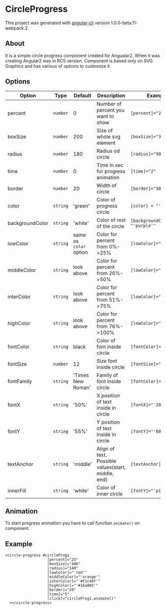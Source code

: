 # CircleProgress

This project was generated with [angular-cli](https://github.com/angular/angular-cli) version 1.0.0-beta.11-webpack.2.

## About
It is a simple circle progress component created for Angualar2. When it was creating Angular2 was in RC5 version.
Component is based only on SVG Graphics and has various of options to customize it.


## Options


Option | Type | Default | Description |Example
--- | --- | --- | --- | ---
percent | `number` | 0 | Number of percent you want to show | `[percent]="20"`
boxSize | `number` | 200| Size of whole svg element | `[boxSize]="300"`
radius | `number` | 180 | Radius od circle | `[radius]="90"`
time| `number` | 0 | Time in sec for progress animation| `[time]="2"` 
border | `number` | 20 | Width of circle | `[border]="30"`
color | `string` | 'green' | Color of progress circle | `[color] = "'blue'"`
backgroundColor | `string` | 'white' | Color of rest of the circle | `[backgroundColor] = "'purple'"`
lowColor | `string` | same os `color` option | Color for percent from 0%->25%| `[lowColor]="'red'"`
middleColor | `string` | look above | Color for percent from 26%->50%| `[lowColor]="'orange'"`
interColor | `string` | look above | Color for percent from 51%->75%| `[lowColor]="'yellow'"`
highColor | `string` | look above | Color for percent from 76%->100%| `[lowColor]="'green'"`
fontColor | `string` | black | Color of font inside circle | `[fontColor]="'grey'"`
fontSize | `number` | 12 | Size font inside circle | `[fontSize]="20"`
fontFamily | `string` | 'Times New Roman' | Family of font inside circle | `[fontColor]="'Arial'"`
fontX | `string` | '50%' | X position of text inside in circle | `[fontX]="'20%'"`
fontY | `string` | '55%' | Y position of text inside in circle | `[fontY]="'60%'"`
textAnchor | `string` | 'middle' | Align of text. Possible values(start, middle, end) | `[textAnchor]="'end'"`
innerFill | `string` | 'white' | Color of inner circle | `[fontY]="'pink'"`

## Animation
To start progress animation you have to call function `animate()` on component.

## Example
```
<circle-progress #circleProg1
                   [percent]="25"
                   [boxSize]="400"
                   [radius]="140"
                   [lowColor]="'red'"
                   [middleColor]="'orange'"
                   [interColor]="'#f1c40f'"
                   [highColor]="'#16a085'"
                   [border]="20"
                   [time]="5"
                   (click)="circleProg1.animate()"
  ></circle-progress>
  ```
